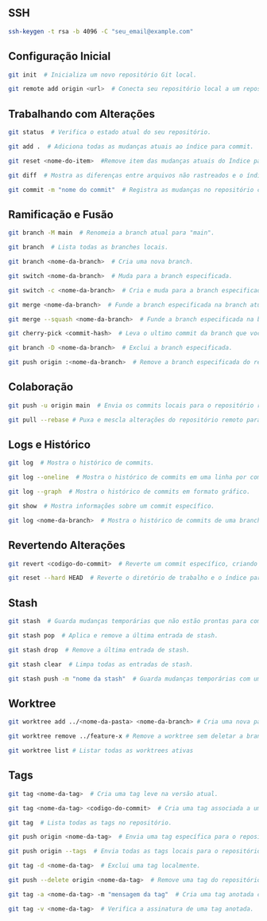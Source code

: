 ## SSH

```bash
ssh-keygen -t rsa -b 4096 -C "seu_email@example.com"
```

## Configuração Inicial

```bash
git init  # Inicializa um novo repositório Git local.
```

```bash
git remote add origin <url>  # Conecta seu repositório local a um repositório remoto.
```

## Trabalhando com Alterações

```bash
git status  # Verifica o estado atual do seu repositório.
```

```bash
git add .  # Adiciona todas as mudanças atuais ao índice para commit.
```

```bash
git reset <nome-do-item>  #Remove item das mudanças atuais do Índice para commit.
```

```bash
git diff  # Mostra as diferenças entre arquivos não rastreados e o índice.
```

```bash
git commit -m "nome do commit"  # Registra as mudanças no repositório com uma mensagem de commit.
```

## Ramificação e Fusão

```bash
git branch -M main  # Renomeia a branch atual para "main".
```

```bash
git branch  # Lista todas as branches locais.
```

```bash
git branch <nome-da-branch>  # Cria uma nova branch.
```

```bash
git switch <nome-da-branch>  # Muda para a branch especificada.
```

```bash
git switch -c <nome-da-branch>  # Cria e muda para a branch especificada.
```

```bash
git merge <nome-da-branch>  # Funde a branch especificada na branch atual.
```

```bash
git merge --squash <nome-da-branch>  # Funde a branch especificada na branch atual sem historico de commits.
```

```bash
git cherry-pick <commit-hash>  # Leva o ultimo commit da branch que você queira par a branch atual.
```

```bash
git branch -D <nome-da-branch>  # Exclui a branch especificada.
```

```bash
git push origin :<nome-da-branch>  # Remove a branch especificada do repositório remoto.
```

## Colaboração

```bash
git push -u origin main  # Envia os commits locais para o repositório remoto (main) pela primeira vez.
```

```bash
git pull --rebase # Puxa e mescla alterações do repositório remoto para o repositório local.
```

## Logs e Histórico

```bash
git log  # Mostra o histórico de commits.
```

```bash
git log --oneline  # Mostra o histórico de commits em uma linha por commit.
```

```bash
git log --graph  # Mostra o histórico de commits em formato gráfico.
```

```bash
git show  # Mostra informações sobre um commit específico.
```

```bash
git log <nome-da-branch>  # Mostra o histórico de commits de uma branch específica.
```

## Revertendo Alterações

```bash
git revert <codigo-do-commit>  # Reverte um commit específico, criando um novo commit.
```

```bash
git reset --hard HEAD  # Reverte o diretório de trabalho e o índice para o estado do último commit.
```

## Stash

```bash
git stash  # Guarda mudanças temporárias que não estão prontas para commit.
```

```bash
git stash pop  # Aplica e remove a última entrada de stash.
```

```bash
git stash drop  # Remove a última entrada de stash.
```

```bash
git stash clear  # Limpa todas as entradas de stash.
```

```bash
git stash push -m "nome da stash"  # Guarda mudanças temporárias com uma mensagem associada.
```

## Worktree

```bash
git worktree add ../<nome-da-pasta> <nome-da-branch> # Cria uma nova pasta e faz o checkout automático para a branch 

```

```bash
git worktree remove ../feature-x # Remove a worktree sem deletar a branch
```

```bash
git worktree list # Listar todas as worktrees ativas
```

## Tags

```bash
git tag <nome-da-tag>  # Cria uma tag leve na versão atual.
```

```bash
git tag <nome-da-tag> <codigo-do-commit>  # Cria uma tag associada a um commit específico.
```

```bash
git tag  # Lista todas as tags no repositório.
```

```bash
git push origin <nome-da-tag>  # Envia uma tag específica para o repositório remoto.
```

```bash
git push origin --tags  # Envia todas as tags locais para o repositório remoto.
```

```bash
git tag -d <nome-da-tag>  # Exclui uma tag localmente.
```

```bash
git push --delete origin <nome-da-tag>  # Remove uma tag do repositório remoto.
```

```bash
git tag -a <nome-da-tag> -m "mensagem da tag"  # Cria uma tag anotada com uma mensagem associada.
```

```bash
git tag -v <nome-da-tag>  # Verifica a assinatura de uma tag anotada.
```
